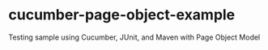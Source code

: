 # cucumber-page-object-example
Testing sample using Cucumber, JUnit, and Maven with Page Object Model
